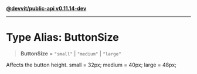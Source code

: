 [**@devvit/public-api v0.11.14-dev**](../../../../../../README.md)

---

# Type Alias: ButtonSize

> **ButtonSize** = `"small"` \| `"medium"` \| `"large"`

Affects the button height.
small = 32px;
medium = 40px;
large = 48px;
